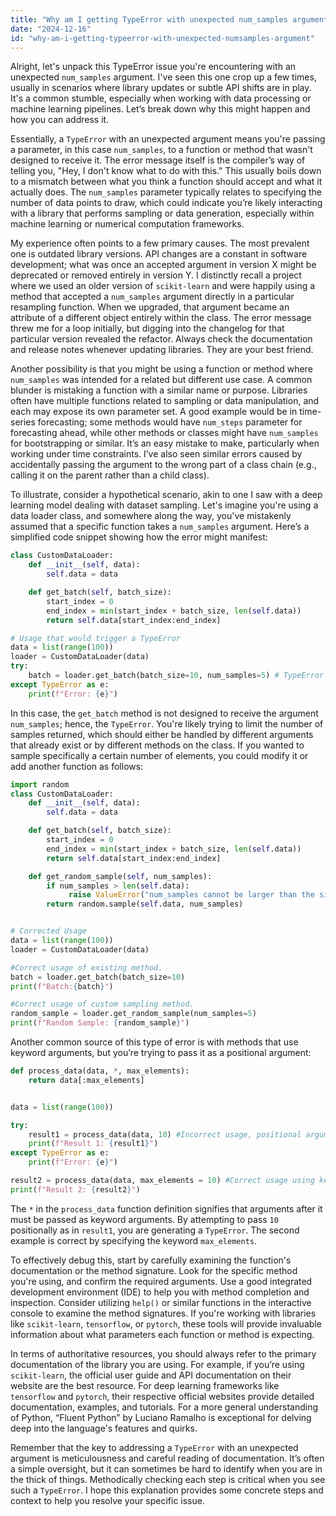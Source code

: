 ```yaml
---
title: "Why am I getting TypeError with unexpected num_samples argument?"
date: "2024-12-16"
id: "why-am-i-getting-typeerror-with-unexpected-numsamples-argument"
---
```


Alright, let's unpack this TypeError issue you're encountering with an unexpected `num_samples` argument. I've seen this one crop up a few times, usually in scenarios where library updates or subtle API shifts are in play. It's a common stumble, especially when working with data processing or machine learning pipelines. Let’s break down why this might happen and how you can address it.

Essentially, a `TypeError` with an unexpected argument means you're passing a parameter, in this case `num_samples`, to a function or method that wasn't designed to receive it. The error message itself is the compiler’s way of telling you, "Hey, I don't know what to do with this." This usually boils down to a mismatch between what you think a function should accept and what it actually does. The `num_samples` parameter typically relates to specifying the number of data points to draw, which could indicate you’re likely interacting with a library that performs sampling or data generation, especially within machine learning or numerical computation frameworks.

My experience often points to a few primary causes. The most prevalent one is outdated library versions. API changes are a constant in software development; what was once an accepted argument in version X might be deprecated or removed entirely in version Y. I distinctly recall a project where we used an older version of `scikit-learn` and were happily using a method that accepted a `num_samples` argument directly in a particular resampling function. When we upgraded, that argument became an attribute of a different object entirely within the class. The error message threw me for a loop initially, but digging into the changelog for that particular version revealed the refactor. Always check the documentation and release notes whenever updating libraries. They are your best friend.

Another possibility is that you might be using a function or method where `num_samples` was intended for a related but different use case. A common blunder is mistaking a function with a similar name or purpose. Libraries often have multiple functions related to sampling or data manipulation, and each may expose its own parameter set. A good example would be in time-series forecasting; some methods would have `num_steps` parameter for forecasting ahead, while other methods or classes might have `num_samples` for bootstrapping or similar. It’s an easy mistake to make, particularly when working under time constraints. I’ve also seen similar errors caused by accidentally passing the argument to the wrong part of a class chain (e.g., calling it on the parent rather than a child class).

To illustrate, consider a hypothetical scenario, akin to one I saw with a deep learning model dealing with dataset sampling. Let's imagine you're using a data loader class, and somewhere along the way, you've mistakenly assumed that a specific function takes a `num_samples` argument. Here’s a simplified code snippet showing how the error might manifest:

```python
class CustomDataLoader:
    def __init__(self, data):
        self.data = data

    def get_batch(self, batch_size):
        start_index = 0
        end_index = min(start_index + batch_size, len(self.data))
        return self.data[start_index:end_index]

# Usage that would trigger a TypeError
data = list(range(100))
loader = CustomDataLoader(data)
try:
    batch = loader.get_batch(batch_size=10, num_samples=5) # TypeError here
except TypeError as e:
    print(f"Error: {e}")
```

In this case, the `get_batch` method is not designed to receive the argument `num_samples`; hence, the `TypeError`. You're likely trying to limit the number of samples returned, which should either be handled by different arguments that already exist or by different methods on the class. If you wanted to sample specifically a certain number of elements, you could modify it or add another function as follows:

```python
import random
class CustomDataLoader:
    def __init__(self, data):
        self.data = data

    def get_batch(self, batch_size):
        start_index = 0
        end_index = min(start_index + batch_size, len(self.data))
        return self.data[start_index:end_index]

    def get_random_sample(self, num_samples):
        if num_samples > len(self.data):
             raise ValueError("num_samples cannot be larger than the size of data.")
        return random.sample(self.data, num_samples)


# Corrected Usage
data = list(range(100))
loader = CustomDataLoader(data)

#Correct usage of existing method.
batch = loader.get_batch(batch_size=10)
print(f"Batch:{batch}")

#Correct usage of custom sampling method.
random_sample = loader.get_random_sample(num_samples=5)
print(f"Random Sample: {random_sample}")
```

Another common source of this type of error is with methods that use keyword arguments, but you’re trying to pass it as a positional argument:

```python
def process_data(data, *, max_elements):
    return data[:max_elements]


data = list(range(100))

try:
    result1 = process_data(data, 10) #Incorrect usage, positional argument passed for keyword only argument
    print(f"Result 1: {result1}")
except TypeError as e:
    print(f"Error: {e}")

result2 = process_data(data, max_elements = 10) #Correct usage using keyword argument.
print(f"Result 2: {result2}")
```

The `*` in the `process_data` function definition signifies that arguments after it must be passed as keyword arguments. By attempting to pass `10` positionally as in `result1`, you are generating a `TypeError`. The second example is correct by specifying the keyword `max_elements`.

To effectively debug this, start by carefully examining the function's documentation or the method signature. Look for the specific method you're using, and confirm the required arguments. Use a good integrated development environment (IDE) to help you with method completion and inspection. Consider utilizing `help()` or similar functions in the interactive console to examine the method signatures. If you're working with libraries like `scikit-learn`, `tensorflow`, or `pytorch`, these tools will provide invaluable information about what parameters each function or method is expecting.

In terms of authoritative resources, you should always refer to the primary documentation of the library you are using. For example, if you’re using `scikit-learn`, the official user guide and API documentation on their website are the best resource. For deep learning frameworks like `tensorflow` and `pytorch`, their respective official websites provide detailed documentation, examples, and tutorials. For a more general understanding of Python, “Fluent Python” by Luciano Ramalho is exceptional for delving deep into the language's features and quirks.

Remember that the key to addressing a `TypeError` with an unexpected argument is meticulousness and careful reading of documentation. It’s often a simple oversight, but it can sometimes be hard to identify when you are in the thick of things. Methodically checking each step is critical when you see such a `TypeError`. I hope this explanation provides some concrete steps and context to help you resolve your specific issue.
